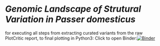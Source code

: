 # ***Genomic Landscape of Strutural Variation in ***Passer domesticus******

for executing all steps from extracting curated variants from the raw PlotCritic report, to final plotting in Python3: Click to open Binder:[![Binder](https://mybinder.org/badge_logo.svg)](https://mybinder.org/v2/gh/gdaviduu/House-Sparrow-Genome-Analysis.git/main?filepath=Extract_Curated_SV_Regions_to_PlotPCA_Yes_intersectallcurators.ipynb)
